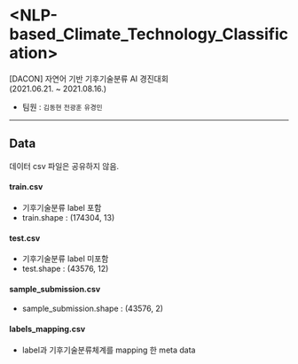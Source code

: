 # <NLP-based_Climate_Technology_Classification>
[DACON] 자연어 기반 기후기술분류 AI 경진대회  
(2021.06.21. ~ 2021.08.16.)
- 팀원 : <code>김동현</code> <code>전광훈</code> <code>유경민</code>

---
## Data
데이터 csv 파일은 공유하지 않음.
#### train.csv
- 기후기술분류 label 포함
- train.shape : (174304, 13)

#### test.csv
- 기후기술분류 label 미포함
- test.shape : (43576, 12)

#### sample_submission.csv
- sample_submission.shape : (43576, 2)

#### labels_mapping.csv
- label과 기후기술분류체계를 mapping 한 meta data

